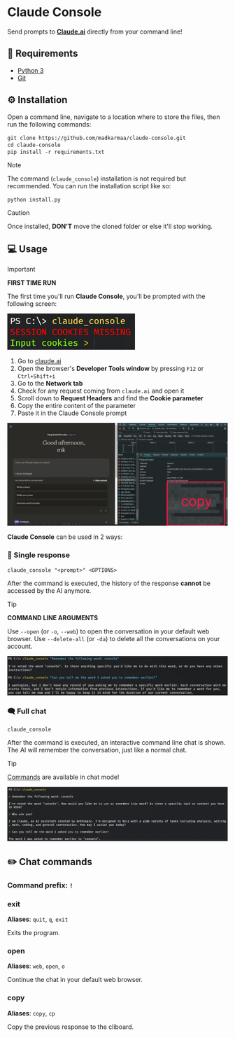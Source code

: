 # Claude Console

Send prompts to [**Claude.ai**](https://claude.ai/) directly from your command line!

## 📝 Requirements

-   [Python 3](https://www.python.org/downloads/)
-   [Git](https://git-scm.com/downloads)

## ⚙️ Installation

Open a command line, navigate to a location where to store the files, then run the following commands:

```
git clone https://github.com/madkarmaa/claude-console.git
cd claude-console
pip install -r requirements.txt
```

> [!NOTE]
>
> The command (`claude_console`) installation is not required but recommended. You can run the installation script like so:
>
> ```
> python install.py
> ```

> [!CAUTION]
>
> Once installed, **DON'T** move the cloned folder or else it'll stop working.

## 💻 Usage

> [!IMPORTANT]
>
> **FIRST TIME RUN**
>
> The first time you'll run **Claude Console**, you'll be prompted with the following screen:
>
> ![cookies](./images/cookies.png)
>
> 1. Go to [claude.ai](https://claude.ai/chats/)
> 2. Open the browser's **Developer Tools window** by pressing `F12` or `Ctrl+Shift+i`
> 3. Go to the **Network tab**
> 4. Check for any request coming from `claude.ai` and open it
> 5. Scroll down to **Request Headers** and find the **Cookie parameter**
> 6. Copy the entire content of the parameter
> 7. Paste it in the Claude Console prompt
>
> ![get-cookies](./images/get-cookies.png)

**Claude Console** can be used in 2 ways:

### 📢 Single response

```
claude_console "<prompt>" <OPTIONS>
```

After the command is executed, the history of the response **cannot** be accessed by the AI anymore.

> [!TIP]
>
> **COMMAND LINE ARGUMENTS**
>
> Use `--open` (or `-o`, `--web`) to open the conversation in your default web browser.
> Use `--delete-all` (or `-da`) to delete all the conversations on your account.

![prompt](./images/prompt.png)

### 🗨️ Full chat

```
claude_console
```

After the command is executed, an interactive command line chat is shown. The AI will remember the conversation, just like a normal chat.

> [!TIP]
>
> [Commands](#️-chat-commands) are available in chat mode!

![chat](./images/chat.png)

## ✏️ Chat commands

### Command prefix: `!`

### exit

**Aliases**: `quit`, `q`, `exit`

Exits the program.

### open

**Aliases**: `web`, `open`, `o`

Continue the chat in your default web browser.

### copy

**Aliases**: `copy`, `cp`

Copy the previous response to the cliboard.
